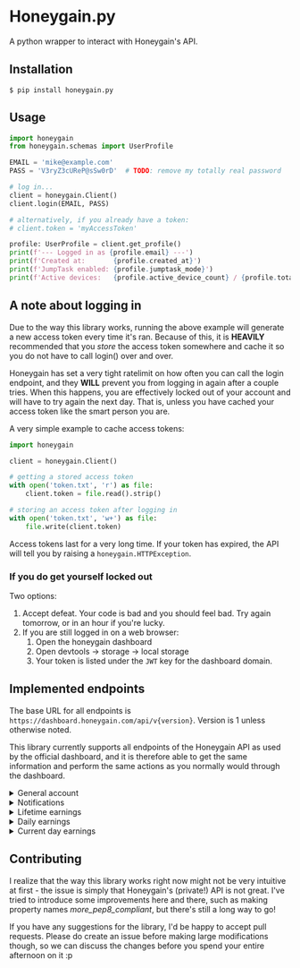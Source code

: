# Honeygain.py

A python wrapper to interact with Honeygain's API.

## Installation

```shell
$ pip install honeygain.py
```

## Usage

```python
import honeygain
from honeygain.schemas import UserProfile

EMAIL = 'mike@example.com'
PASS = 'V3ryZ3cUReP@sSw0rD'  # TODO: remove my totally real password

# log in...
client = honeygain.Client()
client.login(EMAIL, PASS)

# alternatively, if you already have a token:
# client.token = 'myAccessToken'

profile: UserProfile = client.get_profile()
print(f'--- Logged in as {profile.email} ---')
print(f'Created at:       {profile.created_at}')
print(f'JumpTask enabled: {profile.jumptask_mode}')
print(f'Active devices:   {profile.active_device_count} / {profile.total_device_count}')
```

## A note about logging in

Due to the way this library works, running the above example will generate a new access token every time it's ran.
Because of this, it is **HEAVILY** recommended that you *store* the access token somewhere and cache it so you do not
have to call login() over and over.

Honeygain has set a very tight ratelimit on how often you can call the login endpoint, and they **WILL** prevent you
from logging in again after a couple tries. When this happens, you are effectively locked out of your account and will
have to try again the next day. That is, unless you have cached your access token like the smart person you are.

A very simple example to cache access tokens:

```python
import honeygain

client = honeygain.Client()

# getting a stored access token
with open('token.txt', 'r') as file:
    client.token = file.read().strip()

# storing an access token after logging in
with open('token.txt', 'w+') as file:
    file.write(client.token)
```

Access tokens last for a very long time. If your token has expired, the API will tell you by raising
a `honeygain.HTTPException`.

### If you do get yourself locked out

Two options:

1. Accept defeat. Your code is bad and you should feel bad. Try again tomorrow, or in an hour if you're lucky.
2. If you are still logged in on a web browser:
    1. Open the honeygain dashboard
    2. Open devtools -> storage -> local storage
    3. Your token is listed under the `JWT` key for the dashboard domain.

## Implemented endpoints

The base URL for all endpoints is `https://dashboard.honeygain.com/api/v{version}`. Version is 1 unless otherwise noted.

This library currently supports all endpoints of the Honeygain API as used by the official dashboard, and it is
therefore able to get the same information and perform the same actions as you normally would through the dashboard.

<details>
<summary>General account</summary>

- [x] `POST /users/tokens` - Logging in with email + password
- [x] `GET /users/me` - Account details
- [x] `GET /users/tos` - ToS statistics
- [x] `GET /devices` - Currently active devices and stats about them.
  **Note:** uses API v2.

</details>


<details>
<summary>Notifications</summary>

- [x] `GET /notifications?user_id=<user id>` Get your notifications (why is there a user ID here??)
- [x] `POST /notifications/<notif ID>/actions` Interact with the notification
- [x] `GET /contest_winnings` Get the winnings of a contest. Can only be called after interacting with the notification
  as above.

</details>


<details>
<summary>Lifetime earnings</summary>

- [x] `GET /earnings/jt` - Lifetime earnings in JumpTask mode
- [x] `GET /users/balances` - Lifetime earnings for "normal" mode, as well as the minimum payout threshold
- [x] `GET /referrals/earnings` - Lifetime referral stats and earnings

</details>


<details>
<summary>Daily earnings</summary>

- [x] `GET /earnings/stats` - Detailed daily earnings in "normal" mode for the past month
- [x] `GET /jt-earnings/stats` - Detailed daily earnings in JumpTask mode for the past month
- [x] `GET /earnings/wallet-stats` - Daily earnings broken down into normal and JumpTask modes.

</details>


<details>
<summary>Current day earnings</summary>

- [x] `GET /earnings/today` - Current day earnings for "normal" mode, with detailed information about the origin of your
  earnings.
- [x] `GET /jt-earnings/today` - Current day earnings for JumpTask mode, with detailed information about the origin of
  your earnings.

</details>

## Contributing

I realize that the way this library works right now might not be very intuitive at first - the issue is simply that
Honeygain's (private!) API is not great. I've tried to introduce some improvements here and there, such as making
property names
*more_pep8_compliant*, but there's still a long way to go!

If you have any suggestions for the library, I'd be happy to accept pull requests. Please do create an issue before
making large modifications though, so we can discuss the changes before you spend your entire afternoon on it :p
